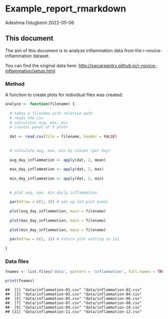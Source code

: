 Example_report_rmarkdown
================
Adeshina Odugbemi
2022-05-06

## This document

The aim of this document is to analyze inflammation data from the
r-novice-inflammation dataset.

You can find the original data here:
<http://swcarpentry.github.io/r-novice-inflammation/setup.html>

### Method

A function to create plots for individual files was created:

``` r
analyze <- function(filename) {
  
  # takes a filename with relative path
  # reads the csv
  # calculates avg, max, min
  # creates panel of 3 plots
  
  dat <- read.csv(file = filename, header = FALSE)
  
  
  # calculate avg, max, min by column (per day)
  
  avg_day_inflammation <- apply(dat, 2, mean)
  
  max_day_inflammation <- apply(dat, 2, max)
  
  min_day_inflammation <- apply(dat, 2, min)
  
  
  # plot avg, max, min daily inflammation
  
  par(mfrow = c(1, 3)) # set up 1x3 plot panel
  
  plot(avg_day_inflammation, main = filename)
  
  plot(max_day_inflammation, main = filename)
  
  plot(min_day_inflammation, main = filename)
  
  par(mfrow = c(1, 1)) # return plot setting to 1x1
  
}
```

### Data files

``` r
fnames <- list.files('data', pattern = 'inflammation', full.names = TRUE)

print(fnames)
```

    ##  [1] "data/inflammation-01.csv" "data/inflammation-02.csv"
    ##  [3] "data/inflammation-03.csv" "data/inflammation-04.csv"
    ##  [5] "data/inflammation-05.csv" "data/inflammation-06.csv"
    ##  [7] "data/inflammation-07.csv" "data/inflammation-08.csv"
    ##  [9] "data/inflammation-09.csv" "data/inflammation-10.csv"
    ## [11] "data/inflammation-11.csv" "data/inflammation-12.csv"
